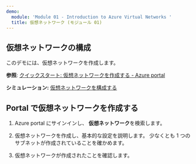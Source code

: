 ```yaml
---
demo:
  module: 'Module 01 - Introduction to Azure Virtual Networks '
  title: 仮想ネットワーク (モジュール 01)
---
```

## 仮想ネットワークの構成

このデモには、仮想ネットワークを作成します。

**参照**: [クイックスタート: 仮想ネットワークを作成する - Azure portal](https://docs.microsoft.com/azure/virtual-network/quick-create-portal)

**シミュレーション:** [仮想ネットワークを構成する](https://mslabs.cloudguides.com/guides/AZ-700%20Lab%20Simulation%20-%20Design%20and%20implement%20a%20virtual%20network%20in%20Azure)

## Portal で仮想ネットワークを作成する

1.  Azure portal にサインインし、 **仮想ネットワーク**を検索します。

1.  仮想ネットワークを作成し、基本的な設定を説明します。 少なくとも 1 つのサブネットが作成されていることを確かめます。 

1.  仮想ネットワークが作成されたことを確認します。
